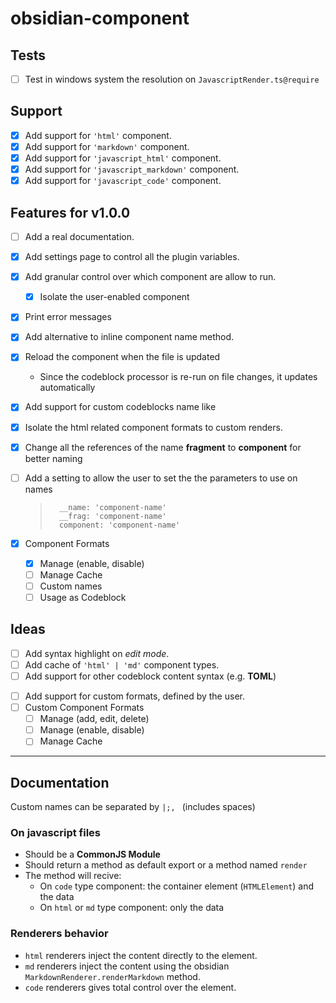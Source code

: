 # obsidian-component

## Tests

- [ ] Test in windows system the resolution on `JavascriptRender.ts@require`

## Support

- [x] Add support for `'html'` component.
- [x] Add support for `'markdown'` component.
- [x] Add support for `'javascript_html'` component.
- [x] Add support for `'javascript_markdown'` component.
- [x] Add support for `'javascript_code'` component.

## Features for v1.0.0

- [ ] Add a real documentation.
- [x] Add settings page to control all the plugin variables.
- [x] Add granular control over which component are allow to run.
  - [x] Isolate the user-enabled component
- [x] Print error messages
- [x] Add alternative to inline component name method.
- [x] Reload the component when the file is updated
  - Since the codeblock processor is re-run on file changes, it updates automatically
- [x] Add support for custom codeblocks name like
- [x] Isolate the html related component formats to custom renders.
- [x] Change all the references of the name **fragment** to **component** for better naming
- [ ] Add a setting to allow the user to set the the parameters to use on names

  > ```use
  >   __name: 'component-name'
  >   __frag: 'component-name'
  >   component: 'component-name'
  > ```

- [x] Component Formats
  - [x] Manage (enable, disable)
  - [ ] Manage Cache
  - [ ] Custom names
  - [ ] Usage as Codeblock

## Ideas

- [ ] Add syntax highlight on _edit mode_.
- [ ] Add cache of `'html' | 'md'` component types.
- [ ] Add support for other codeblock content syntax (e.g. **TOML**)

<!--  -->

- [ ] Add support for custom formats, defined by the user.
- [ ] Custom Component Formats
  - [ ] Manage (add, edit, delete)
  - [ ] Manage (enable, disable)
  - [ ] Manage Cache

---

## Documentation

Custom names can be separated by `|;, ` (includes spaces)

### On javascript files

- Should be a **CommonJS Module**
- Should return a method as default export or a method named `render`
- The method will recive:
  - On `code` type component: the container element (`HTMLElement`) and the data
  - On `html` or `md` type component: only the data

### Renderers behavior

- `html` renderers inject the content directly to the element.
- `md` renderers inject the content using the obsidian `MarkdownRenderer.renderMarkdown` method.
- `code` renderers gives total control over the element.
